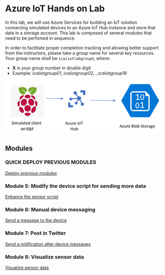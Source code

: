 # Azure IoT Hands on Lab
In this lab, we  will use Azure Services for building an IoT solution connecting simulated devices to an Azure IoT Hub instance and store that data in a storage account.
This lab is composed of several modules that need to be perfomed in sequence.

In order to facilitate proper completion tracking and allowing better support from the instructors, please take a group name for several key resources. <br/>
Your group name shall be `icaiiotlabgroupX`, where:
* **X** is your group number in double digit 
* Example: *icaiiotgroup01, icaiiotgroup02,..,icaiiotgroup18*

![Lab diagram](images/Lab.png "Header Image")

## Modules
<!--
### Module 1: Creating an Azure IoT Hub
[Azure IoT Hub](iothub/README.md)

### Module 2: Creating a simulated device VM
[Device VM](device/README.md)

### QUICK DEPLOY PREVIOUS MODULES
[Deploy previous modules](day0/README.md)

### Module 3: Creating a storage account
[Storage Account](storage/README.md)

### Module 4: Routing device messages to the storage account
[Message Routing](routing/README.md)
--->
### QUICK DEPLOY PREVIOUS MODULES
[Deploy previous modules](finalday/README.md)

### Module 5: Modify the device script for sending more data
[Enhance the sensor script](iot-client/README.md)

### Module 6: Manual device messaging
[Send a message to the device](messages/README.md)

### Module 7: Post in Twitter
[Send a notification after device messages](notification/README.md)

### Module 8: Visualize sensor data
[Visualize sensor data](visualize/README.md)

<!--
### Module 9: Integrate APPs with IoT Hub
[Integrate APPs with IoT Hub](sample-app/)
-->
